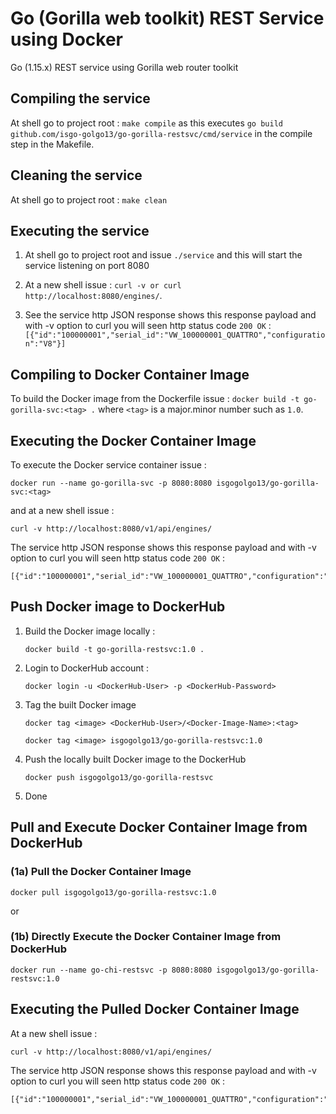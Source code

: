 # Go (Gorilla web toolkit) REST Service using Docker
Go (1.15.x) REST service using Gorilla web router toolkit


## Compiling the service

At shell go to project root : `make compile` as this executes 
`go build github.com/isgo-golgo13/go-gorilla-restsvc/cmd/service` in the compile step in the Makefile.

## Cleaning the service
At shell go to project root : `make clean`


## Executing the service
1) At shell go to project root and issue `./service` and this will start the service listening on port 8080
2) At a new shell issue : `curl -v or curl  http://localhost:8080/engines/`.

3) See the service http JSON response shows this response payload and with -v option to curl you will seen http status code `200 OK` : 
`[{"id":"100000001","serial_id":"VW_100000001_QUATTRO","configuration":"V8"}]`


## Compiling to Docker Container Image

To build the Docker image from the Dockerfile issue : `docker build -t go-gorilla-svc:<tag> .` where `<tag>` is a major.minor number such as `1.0`.


## Executing the Docker Container Image

To execute the Docker service container issue : 
```
docker run --name go-gorilla-svc -p 8080:8080 isgogolgo13/go-gorilla-svc:<tag>
```
and at a new shell issue : 
```
curl -v http://localhost:8080/v1/api/engines/
```
The service http JSON response shows this response payload and with -v option to curl you will seen http status code `200 OK` : 
```
[{"id":"100000001","serial_id":"VW_100000001_QUATTRO","configuration":"V8"}]
```


## Push Docker image to DockerHub 

1) Build the Docker image locally :

    `docker build -t go-gorilla-restsvc:1.0 .`

2) Login to DockerHub account :

    `docker login -u <DockerHub-User> -p <DockerHub-Password>`

3. Tag the built Docker image 

    `docker tag <image> <DockerHub-User>/<Docker-Image-Name>:<tag>`

    `docker tag <image> isgogolgo13/go-gorilla-restsvc:1.0`

4. Push the locally built Docker image to the DockerHub 

    `docker push isgogolgo13/go-gorilla-restsvc`

5. Done


## Pull and Execute Docker Container Image from DockerHub

### (1a) Pull the Docker Container Image
```
docker pull isgogolgo13/go-gorilla-restsvc:1.0
```

or

### (1b) Directly Execute the Docker Container Image from DockerHub
```
docker run --name go-chi-restsvc -p 8080:8080 isgogolgo13/go-gorilla-restsvc:1.0
```

## Executing the Pulled Docker Container Image

At a new shell issue : 
```
curl -v http://localhost:8080/v1/api/engines/
```
The service http JSON response shows this response payload and with -v option to curl you will seen http status code `200 OK` : 

```
[{"id":"100000001","serial_id":"VW_100000001_QUATTRO","configuration":"V8"}]
```
